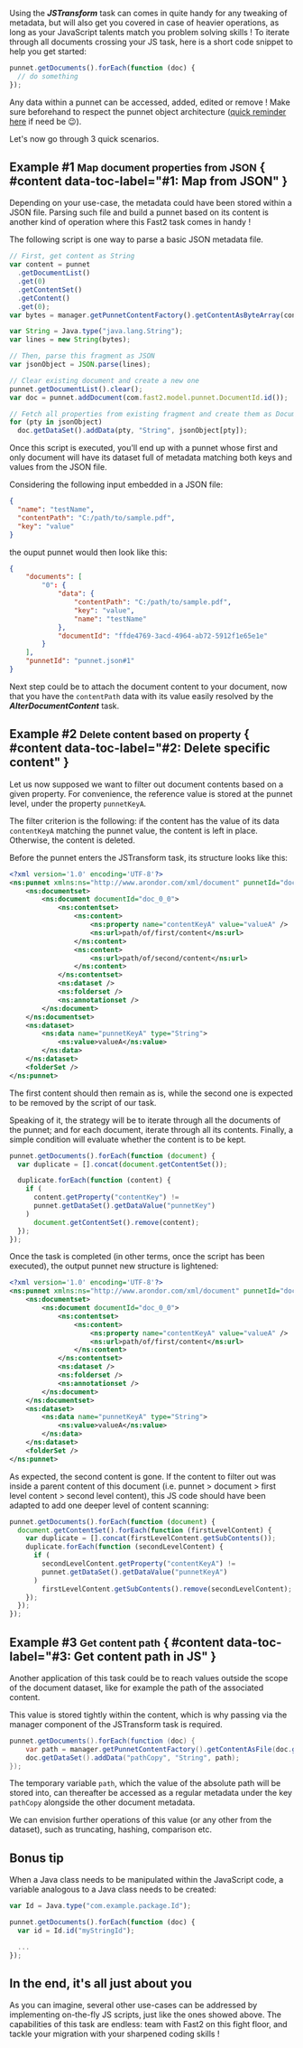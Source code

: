 Using the _**JSTransform**_ task can comes in quite handy for any tweaking of metadata, but will also get you covered in case of heavier operations, as long as your JavaScript talents match you problem solving skills !
To iterate through all documents crossing your JS task, here is a short code snippet to help you get started:

```js
punnet.getDocuments().forEach(function (doc) {
  // do something
});
```

Any data within a punnet can be accessed, added, edited or remove ! Make sure beforehand to respect the punnet object architecture ([quick reminder here](../../getting-started/overall-concepts/#punnet) if need be 😉).

Let's now go through 3 quick scenarios.

## Example #1 <small>Map document properties from JSON</small> { #content data-toc-label="#1: Map from JSON" }

Depending on your use-case, the metadata could have been stored within a JSON file. Parsing such file and build a punnet based on its content is another kind of operation where this Fast2 task comes in handy !

The following script is one way to parse a basic JSON metadata file.

```js
// First, get content as String
var content = punnet
  .getDocumentList()
  .get(0)
  .getContentSet()
  .getContent()
  .get(0);
var bytes = manager.getPunnetContentFactory().getContentAsByteArray(content);

var String = Java.type("java.lang.String");
var lines = new String(bytes);

// Then, parse this fragment as JSON
var jsonObject = JSON.parse(lines);

// Clear existing document and create a new one
punnet.getDocumentList().clear();
var doc = punnet.addDocument(com.fast2.model.punnet.DocumentId.id());

// Fetch all properties from existing fragment and create them as Document data
for (pty in jsonObject)
  doc.getDataSet().addData(pty, "String", jsonObject[pty]);
```

Once this script is executed, you'll end up with a punnet whose first and only document will have its dataset full of metadata matching both keys and values from the JSON file.

Considering the following input embedded in a JSON file:

```json
{
  "name": "testName",
  "contentPath": "C:/path/to/sample.pdf",
  "key": "value"
}
```

the ouput punnet would then look like this:

```json
{
	"documents": [
		"0": {
			"data": {
				"contentPath": "C:/path/to/sample.pdf",
				"key": "value",
				"name": "testName"
			},
			"documentId": "ffde4769-3acd-4964-ab72-5912f1e65e1e"
		}
	],
	"punnetId": "punnet.json#1"
}
```

Next step could be to attach the document content to your document, now that you have the `contentPath` data with its value easily resolved by the _**AlterDocumentContent**_ task.

## Example #2 <small>Delete content based on property</small> { #content data-toc-label="#2: Delete specific content" }

Let us now supposed we want to filter out document contents based on a given property. For convenience, the reference value is stored at the punnet level, under the property `punnetKeyA`.

The filter criterion is the following: if the content has the value of its data `contentKeyA` matching the punnet value, the content is left in place. Otherwise, the content is deleted.

Before the punnet enters the JSTransform task, its structure looks like this:

```xml
<?xml version='1.0' encoding='UTF-8'?>
<ns:punnet xmlns:ns="http://www.arondor.com/xml/document" punnetId="doc_0_0#1">
	<ns:documentset>
		<ns:document documentId="doc_0_0">
			<ns:contentset>
				<ns:content>
					<ns:property name="contentKeyA" value="valueA" />
					<ns:url>path/of/first/content</ns:url>
				</ns:content>
				<ns:content>
					<ns:url>path/of/second/content</ns:url>
				</ns:content>
			</ns:contentset>
			<ns:dataset />
			<ns:folderset />
			<ns:annotationset />
		</ns:document>
	</ns:documentset>
	<ns:dataset>
		<ns:data name="punnetKeyA" type="String">
			<ns:value>valueA</ns:value>
		</ns:data>
	</ns:dataset>
	<folderSet />
</ns:punnet>
```

The first content should then remain as is, while the second one is expected to be removed by the script of our task.

Speaking of it, the strategy will be to iterate through all the documents of the punnet; and for each document, iterate through all its contents. Finally, a simple condition will evaluate whether the content is to be kept.

```js
punnet.getDocuments().forEach(function (document) {
  var duplicate = [].concat(document.getContentSet());

  duplicate.forEach(function (content) {
    if (
      content.getProperty("contentKey") !=
      punnet.getDataSet().getDataValue("punnetKey")
    )
      document.getContentSet().remove(content);
  });
});
```

Once the task is completed (in other terms, once the script has been executed), the output punnet new structure is lightened:

```xml
<?xml version='1.0' encoding='UTF-8'?>
<ns:punnet xmlns:ns="http://www.arondor.com/xml/document" punnetId="doc_0_0#1">
	<ns:documentset>
		<ns:document documentId="doc_0_0">
			<ns:contentset>
				<ns:content>
					<ns:property name="contentKeyA" value="valueA" />
					<ns:url>path/of/first/content</ns:url>
				</ns:content>
			</ns:contentset>
			<ns:dataset />
			<ns:folderset />
			<ns:annotationset />
		</ns:document>
	</ns:documentset>
	<ns:dataset>
		<ns:data name="punnetKeyA" type="String">
			<ns:value>valueA</ns:value>
		</ns:data>
	</ns:dataset>
	<folderSet />
</ns:punnet>
```

As expected, the second content is gone.
If the content to filter out was inside a parent content of this document (i.e. punnet > document > first level content > second level content), this JS code should have been adapted to add one deeper level of content scanning:

```js
punnet.getDocuments().forEach(function (document) {
  document.getContentSet().forEach(function (firstLevelContent) {
    var duplicate = [].concat(firstLevelContent.getSubContents());
    duplicate.forEach(function (secondLevelContent) {
      if (
        secondLevelContent.getProperty("contentKeyA") !=
        punnet.getDataSet().getDataValue("punnetKeyA")
      )
        firstLevelContent.getSubContents().remove(secondLevelContent);
    });
  });
});
```

## Example #3 <small>Get content path</small> { #content data-toc-label="#3: Get content path in JS" }

Another application of this task could be to reach values outside the scope of the document dataset, like for example the path of the associated content.

This value is stored tightly within the content, which is why passing via the manager component of the JSTransform task is required.

```java
punnet.getDocuments().forEach(function (doc) {
    var path = manager.getPunnetContentFactory().getContentAsFile(doc.getContentSet().get(0)).getPath();
    doc.getDataSet().addData("pathCopy", "String", path);
});
```

The temporary variable `path`, which the value of the absolute path will be stored into, can thereafter be accessed as a regular metadata under the key `pathCopy` alongside the other document metadata.

We can envision further operations of this value (or any other from the dataset), such as truncating, hashing, comparison etc.

## Bonus tip

When a Java class needs to be manipulated within the JavaScript code, a variable analogous to a Java class needs to be created:

```js
var Id = Java.type("com.example.package.Id");

punnet.getDocuments().forEach(function (doc) {
  var id = Id.id("myStringId");

  ...
});
```

## In the end, it's all just about you

As you can imagine, several other use-cases can be addressed by implementing on-the-fly JS scripts, just like the ones showed above. The capabilities of this task are endless: team with Fast2 on this fight floor, and tackle your migration with your sharpened coding skills !
